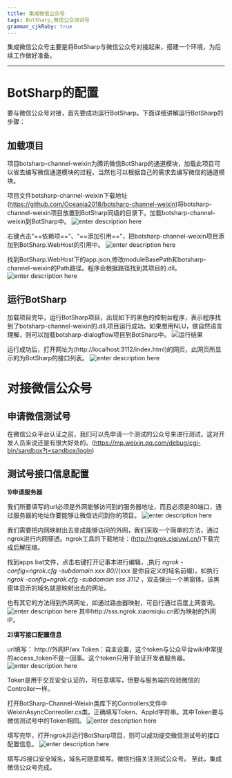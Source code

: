 ```yaml
---
title: 集成微信公众号
tags: BotSharp,微信公众测试号
grammar_cjkRuby: true
---
```

集成微信公众号主要是将BotSharp与微信公众号对接起来，搭建一个环境，为后续工作做好准备。


----------

# BotSharp的配置

  要与微信公众号对接，首先要成功运行BotSharp。下面详细讲解运行BotSharp的步骤：
## 加载项目
项目botsharp-channel-weixin为腾讯微信BotSharp的通道模块，加载此项目可以省去编写微信通道模块的过程，当然也可以根据自己的需求去编写微信的通道模块。

项目文件botsharp-channel-weixin下载地址(https://github.com/Oceania2018/botsharp-channel-weixin)将botsharp-channel-weixin项目放置到BotSharp同级的目录下。加载botsharp-channel-weixin到BotSharp中。
				  ![enter description here](./images/图片1_1.png)

右键点击“==依赖项==”、“==添加引用==”，把botsharp-channel-weixin项目添加到BotSharp.WebHost的引用中。
				![enter description here](./images/图片2.png)
				
找到BotSharp.WebHost下的app.json,修改moduleBasePath和botsharp-channel-weixin的Path路径。程序会根据路径找到其项目的.dll。
	  ![enter description here](./images/图片3.png)
	  
## 运行BotSharp
加载项目完毕，运行BotSharp项目，出现如下的黑色的控制台程序，表示程序找到了botsharp-channel-weixin的.dll,项目运行成功。如果想用NLU，做自然语言理解，则可以加载botsharp-dialogflow项目到BotSharp中。
![运行结果](./images/BotSharp运行结果.png)

运行成功后，打开网址为(http://localhost:3112/index.html)的网页，此网页所显示的为BotSharp的接口列表。
![enter description here](./images/3112.png)

# 对接微信公众号
## 申请微信测试号
在微信公众平台认证之前，我们可以先申请一个测试的公众号来进行测试，这对开发人员来说还是有很大好处的。(https://mp.weixin.qq.com/debug/cgi-bin/sandbox?t=sandbox/login)

## 测试号接口信息配置
**1)申请服务器**

我们所要填写的url必须是外网能够访问到的服务器地址，而且必须是80端口，通过服务器的地址你要能够让微信访问到你的项目。
![enter description here](./images/微信接口配置信息1_1.png)

我们需要把内网映射出去变成能够访问的外网，我们采取一个简单的方法，通过ngrok进行内网穿透。ngrok工具的下载地址：(http://ngrok.ciqiuwl.cn/)下载完成后解压缩。

找到apps.bat文件，点击右键打开记事本进行编辑，,执行 *ngrok -config=ngrok.cfg -subdomain xxx 80*//(xxx 是你自定义的域名前缀)，如执行*ngrok -config=ngrok.cfg -subdomain sss 3112* ，双击弹出一个黑窗体，该黑窗体显示的域名就是映射出去的网址。

也有其它的方法得到外网网址，如通过路由器映射，可自行通过百度上网查询。
![enter description here](./images/ngrok黑窗体.png)
其中http://sss.ngrok.xiaomiqiu.cn即为映射的外网IP。

**2)填写接口配置信息**

url填写： http://外网IP/wx
Token：自主设置，这个token与公众平台wiki中常提的access_token不是一回事。这个token只用于验证开发者服务器。
![enter description here](./images/配置接口url.png)

Token是用于交互安全认证的，可任意填写，但要与服务端的校验微信的Controller一样。

打开BotSharp-Channel-Weixin类库下的Controllers文件中WeixinAsyncConreoller.cs类。正确填写Token、AppId字符串。其中Token要与微信测试号中的Token相同。
![enter description here](./images/配置接口Token.png)

填写完毕，打开ngrok并运行BotSharp项目，则可以成功提交微信测试号的接口配置信息。
![enter description here](./images/接口配置成功.png)

填写JS接口安全域名，域名可随意填写。微信扫描关注测试公众号。
至此，集成微信公众号完成。



